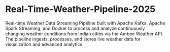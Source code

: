 # Real-Time-Weather-Pipeline-2025
  
Real-time Weather Data Streaming Pipeline built with Apache Kafka, Apache Spark Streaming, and Docker to process and analyze continuously changing weather conditions from Indian cities via the Ambee Weather API. The pipeline ingests, processes, and stores live weather data for visualization and advanced analytics
